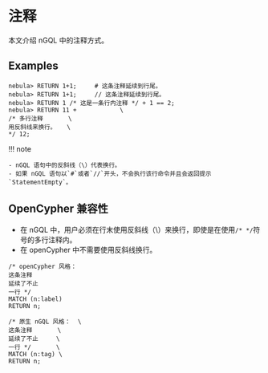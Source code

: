 # 注释

本文介绍 nGQL 中的注释方式。

## Examples

```ngql
nebula> RETURN 1+1;     # 这条注释延续到行尾。
nebula> RETURN 1+1;     // 这条注释延续到行尾。
nebula> RETURN 1 /* 这是一条行内注释 */ + 1 == 2;
nebula> RETURN 11 +            \
/* 多行注释       \
用反斜线来换行。   \
*/ 12;
```

!!! note

    - nGQL 语句中的反斜线（\）代表换行。
    - 如果 nGQL 语句以`#`或者`//`开头，不会执行该行命令并且会返回提示`StatementEmpty`。

## OpenCypher 兼容性

* 在 nGQL 中，用户必须在行末使用反斜线（\）来换行，即使是在使用`/* */`符号的多行注释内。
* 在 openCypher 中不需要使用反斜线换行。

```openCypher
/* openCypher 风格：
这条注释
延续了不止
一行 */
MATCH (n:label)
RETURN n;
```

```ngql
/* 原生 nGQL 风格：  \
这条注释       \
延续了不止     \
一行 */       \
MATCH (n:tag) \
RETURN n;
```

